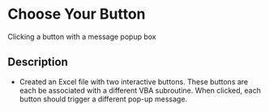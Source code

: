 # Choose Your Button
Clicking a button with a message popup box

## Description

* Created an Excel file with two interactive buttons. These buttons are each be associated with a different VBA subroutine. When clicked, each button should trigger a different pop-up message.


